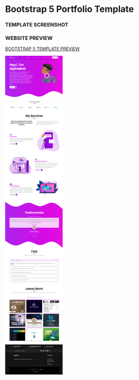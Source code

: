 # Bootstrap 5 Portfolio Template

### TEMPLATE SCREENSHOT

### WEBSITE PREVIEW 

[BOOTSTRAP 5 TEMPLATE PREVIEW ](https://alphabolt899.vercel.app)

![Fullscreenshot](https://github.com/WealthFinanceT/Alphabolt/blob/4c7123ee89ed67b8688df5455bb2f3db6fe0f7c3/Opera%20Snapshot_2023-11-05_034113_alphabolt899.vercel.app.png) 

